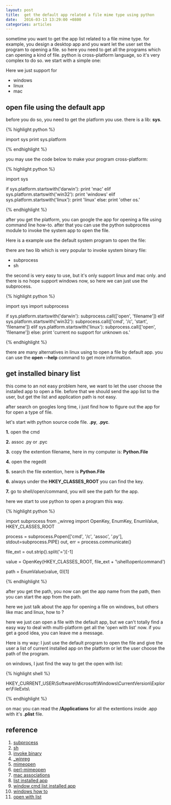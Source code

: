 ```yaml
---
layout: post
title:  get the default app related a file mime type using python
date:   2016-03-13 13:29:00 +0800
categories: articles
---
```


sometime you want to get the app list related to a file mime type.
for example, you design a desktop app and you want let the user set the
program to opening a file. so here you need to get all the programs which
can opening a kind of file. python is cross-platform language, so it's
very complex to do so. we start with a simple one:

Here we just support for

- windows
- linux
- mac

## open file using the default app

before you do so, you need to get the platform you use. there is a lib: **sys**.

{% highlight python %}

import sys
print sys.platform

{% endhighlight %}

you may use the code below to make your program cross-platform:

{% highlight python %}

import sys

if sys.platform.startswith('darwin'):
    print 'mac'
elif sys.platform.startswith('win32'):
    print 'windows'
elif sys.platform.startswith('linux'):
    print 'linux'
else:
    print 'other os.'

{% endhighlight %}

after you get the platform, you can google the app for opening a file using
command line how-to. after that you can use the python subprocess module to
invoke the system app to open the file.

Here is a example use the default system program to open the file:

there are two lib which is very popular to invoke system binary file:

- subprocess
- sh

the second is very easy to use, but it's only support linux and mac only. and
there is no hope support windows now, so here we can just use the subprocess.

{% highlight python %}

import sys
import subprocess

if sys.platform.startswith('darwin'):
    subprocess.call(['open', 'filename'])
elif sys.platform.startswith('win32'):
    subprocess.call(['cmd', '/c', 'start', 'filename'])
elif sys.platform.startswith('linux'):
    subprocess.call(['open', 'filename'])
else:
    print 'current no support for unknown os.'

{% endhighlight %}

there are many alternatives in linux using to open a file by default app.
you can use the **open --help** command to get more information.

## get installed binary list

this come to an not easy problem here, we want to let the user choose the
installed app to open a file. before that we should send the app list to the
user, but get the list and application path is not easy.

after search on googles long time, i just find how to figure out the app for
for open a type of file.

let's start with python source code file. **.py**, **.pyc**.

**1.** open the cmd

**2.** assoc .py or .pyc

**3.** copy the extention filename, here in my computer is: **Python.File**

**4.** open the regedit

**5.** search the file extention, here is **Python.File**

**6.** always under the **HKEY_CLASSES_ROOT** you can find the key.

**7.** go to shell/open/command, you will see the path for the app.

here we start to use python to open a program this way.

{% highlight python %}

import subprocess
from _winreg import OpenKey, EnumKey, EnumValue, HKEY_CLASSES_ROOT

process = subprocess.Popen(['cmd', '/c', 'assoc', '.py'],
                        stdout=subprocess.PIPE)
out, err = process.communicate()

file_ext = out.strip().split('=')[-1]

value = OpenKey(HKEY_CLASSES_ROOT, file_ext + '\shell\open\command')

path = EnumValue(value, 0)[1]

{% endhighlight %}

after you get the path, you now can get the app name from the path, then you
can start the app from the path.

here we just talk about the app for opening a file on windows, but others like
mac and linux, how to ?

here we just can open a file with the default app, but we can't totally find a
easy way to deal with multi-platform get all the 'open with list' now. if you
get a good idea, you can leave me a message.

Here is my way: I just use the default program to open the file and give the
user a list of current installed app on the platform or let the user choose
the path of the program.

on windows, I just find the way to get the open with list:

{% highlight shell %}

HKEY_CURRENT_USER\Software\Microsoft\Windows\CurrentVersion\Explorer\FileExts\

{% endhighlight %}

on mac you can read the **/Applications** for all the extentions inside .app
with it's **.plist** file.




## reference

1. [subprocess](https://docs.python.org/2/library/subprocess.html)
2. [sh](https://amoffat.github.io/sh/)
3. [invoke binary](http://stackoverflow.com/questions/434597/open-document-with-default-application-in-python)
4. [\_winreg](https://docs.python.org/2/library/_winreg.html)
5. [mimeopen](http://superuser.com/questions/572011/how-do-i-set-up-preferred-applications-in-nautilus-by-file-extension-rather-tha/573488#573488)
6. [perl-mimeopen](http://cpansearch.perl.org/src/PARDUS/File-MimeInfo-0.15/mimeopen)
7. [mac associations](http://apple.stackexchange.com/questions/64124/how-can-i-modify-the-list-of-applications-under-open-with)
8. [list installed app](http://www.howtogeek.com/165293/how-to-get-a-list-of-software-installed-on-your-pc-with-a-single-command/)
9. [window cmd list installed app](http://helpdeskgeek.com/how-to/generate-a-list-of-installed-programs-in-windows/)
10. [windows how to](http://superuser.com/questions/447277/list-all-installed-software-on-pc)
11. [open with list](http://stackoverflow.com/questions/3924753/where-does-windows-store-its-open-with-settings)
